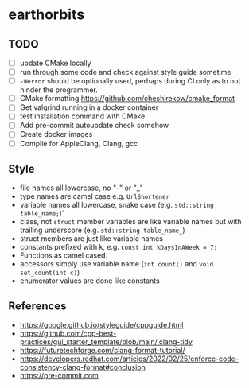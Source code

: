# earthorbits


## TODO

- [ ] update CMake locally
- [ ] run through some code and check against style guide sometime
- [ ] `-Werror` should be optionally used, perhaps during CI only as to not hinder the programmer.
- [ ] CMake formatting https://github.com/cheshirekow/cmake_format
- [ ] Get valgrind running in a docker container
- [ ] test installation command with CMake
- [ ] Add pre-commit autoupdate check somehow
- [ ] Create docker images
- [ ] Compile for AppleClang, Clang, gcc 

## Style

* file names all lowercase, no "-" or "_"
* type names are camel case e.g. `UrlShortener`
* variable names all lowercase, snake case (e.g. `std::string table_name;`)'
* class, not `struct` member variables are like variable names but with trailing underscore (e.g. `std::string table_name_`)
* struct members are just like variable names
* constants prefixed with k, e.g. `const int kDaysInAWeek = 7;`
* Functions as camel cased.
* accessors simply use variable name (`int count()` and `void set_count(int c)`)
* enumerator values are done like constants




## References
* https://google.github.io/styleguide/cppguide.html
* https://github.com/cpp-best-practices/gui_starter_template/blob/main/.clang-tidy 
* https://futuretechforge.com/clang-format-tutorial/
* https://developers.redhat.com/articles/2022/02/25/enforce-code-consistency-clang-format#conclusion
* https://pre-commit.com